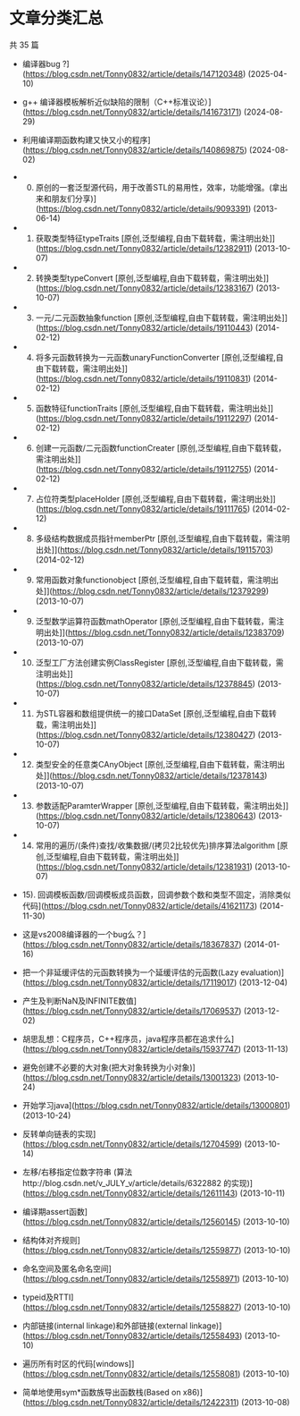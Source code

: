 # 文章分类汇总
共 35 篇

-  编译器bug ?](https://blog.csdn.net/Tonny0832/article/details/147120348) (2025-04-10)
-  g++ 编译器模板解析近似缺陷的限制（C++标准议论）](https://blog.csdn.net/Tonny0832/article/details/141673171) (2024-08-29)
-  利用编译期函数构建又快又小的程序](https://blog.csdn.net/Tonny0832/article/details/140869875) (2024-08-02)
-  0) 原创的一套泛型源代码，用于改善STL的易用性，效率，功能增强。(拿出来和朋友们分享)](https://blog.csdn.net/Tonny0832/article/details/9093391) (2013-06-14)
-  1)  获取类型特征typeTraits [原创,泛型编程,自由下载转载，需注明出处]](https://blog.csdn.net/Tonny0832/article/details/12382911) (2013-10-07)
-  2) 转换类型typeConvert [原创,泛型编程,自由下载转载，需注明出处]](https://blog.csdn.net/Tonny0832/article/details/12383167) (2013-10-07)
-  3) 一元/二元函数抽象function [原创,泛型编程,自由下载转载，需注明出处]](https://blog.csdn.net/Tonny0832/article/details/19110443) (2014-02-12)
-  4) 将多元函数转换为一元函数unaryFunctionConverter [原创,泛型编程,自由下载转载，需注明出处]](https://blog.csdn.net/Tonny0832/article/details/19110831) (2014-02-12)
-  5) 函数特征functionTraits [原创,泛型编程,自由下载转载，需注明出处]](https://blog.csdn.net/Tonny0832/article/details/19112297) (2014-02-12)
-  6) 创建一元函数/二元函数functionCreater [原创,泛型编程,自由下载转载，需注明出处]](https://blog.csdn.net/Tonny0832/article/details/19112755) (2014-02-12)
-  7) 占位符类型placeHolder [原创,泛型编程,自由下载转载，需注明出处]](https://blog.csdn.net/Tonny0832/article/details/19111765) (2014-02-12)
-  8) 多级结构数据成员指针memberPtr [原创,泛型编程,自由下载转载，需注明出处]](https://blog.csdn.net/Tonny0832/article/details/19115703) (2014-02-12)
-  9) 常用函数对象functionobject [原创,泛型编程,自由下载转载，需注明出处]](https://blog.csdn.net/Tonny0832/article/details/12379299) (2013-10-07)
-  9) 泛型数学运算符函数mathOperator [原创,泛型编程,自由下载转载，需注明出处]](https://blog.csdn.net/Tonny0832/article/details/12383709) (2013-10-07)
-  10) 泛型工厂方法创建实例ClassRegister [原创,泛型编程,自由下载转载，需注明出处]](https://blog.csdn.net/Tonny0832/article/details/12378845) (2013-10-07)
-  11) 为STL容器和数组提供统一的接口DataSet [原创,泛型编程,自由下载转载，需注明出处]](https://blog.csdn.net/Tonny0832/article/details/12380427) (2013-10-07)
-  12) 类型安全的任意类CAnyObject [原创,泛型编程,自由下载转载，需注明出处]](https://blog.csdn.net/Tonny0832/article/details/12378143) (2013-10-07)
-  13) 参数适配ParamterWrapper [原创,泛型编程,自由下载转载，需注明出处]](https://blog.csdn.net/Tonny0832/article/details/12380643) (2013-10-07)
-  14) 常用的遍历/(条件)查找/收集数据/(拷贝2比较优先)排序算法algorithm [原创,泛型编程,自由下载转载，需注明出处]](https://blog.csdn.net/Tonny0832/article/details/12381931) (2013-10-07)
-  15). 回调模板函数/回调模板成员函数，回调参数个数和类型不固定，消除类似代码](https://blog.csdn.net/Tonny0832/article/details/41621173) (2014-11-30)




-  这是vs2008编译器的一个bug么？](https://blog.csdn.net/Tonny0832/article/details/18367837) (2014-01-16)
-  把一个非延缓评估的元函数转换为一个延缓评估的元函数(Lazy evaluation)](https://blog.csdn.net/Tonny0832/article/details/17119017) (2013-12-04)
-  产生及判断NaN及INFINITE数值](https://blog.csdn.net/Tonny0832/article/details/17069537) (2013-12-02)
-  胡思乱想：C程序员，C++程序员，java程序员都在追求什么](https://blog.csdn.net/Tonny0832/article/details/15937747) (2013-11-13)
-  避免创建不必要的大对象(把大对象转换为小对象)](https://blog.csdn.net/Tonny0832/article/details/13001323) (2013-10-24)
-  开始学习java](https://blog.csdn.net/Tonny0832/article/details/13000801) (2013-10-24)
-  反转单向链表的实现](https://blog.csdn.net/Tonny0832/article/details/12704599) (2013-10-14)
-  左移/右移指定位数字符串 (算法http://blog.csdn.net/v_JULY_v/article/details/6322882 的实现)](https://blog.csdn.net/Tonny0832/article/details/12611143) (2013-10-11)
-  编译期assert函数](https://blog.csdn.net/Tonny0832/article/details/12560145) (2013-10-10)
-  结构体对齐规则](https://blog.csdn.net/Tonny0832/article/details/12559877) (2013-10-10)
-  命名空间及匿名命名空间](https://blog.csdn.net/Tonny0832/article/details/12558971) (2013-10-10)
-  typeid及RTTI](https://blog.csdn.net/Tonny0832/article/details/12558827) (2013-10-10)
-  内部链接(internal linkage)和外部链接(external linkage)](https://blog.csdn.net/Tonny0832/article/details/12558493) (2013-10-10)
-  遍历所有时区的代码[windows]](https://blog.csdn.net/Tonny0832/article/details/12558081) (2013-10-10)
-  简单地使用sym*函数族导出函数栈(Based on x86)](https://blog.csdn.net/Tonny0832/article/details/12422311) (2013-10-08)


